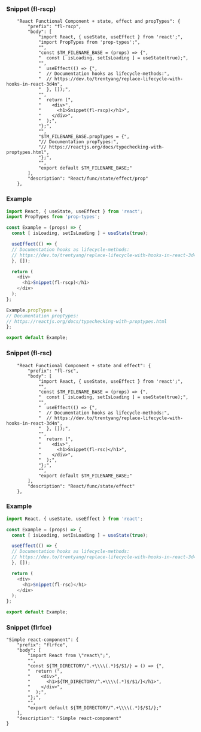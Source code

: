### Snippet (fl-rscp)
```
	"React Functional Component + state, effect and propTypes": {
		"prefix": "fl-rscp",
		"body": [
			"import React, { useState, useEffect } from 'react';",
			"import PropTypes from 'prop-types';",
			"",
			"const $TM_FILENAME_BASE = (props) => {",
			"  const [ isLoading, setIsLoading ] = useState(true);",
			"",
			"  useEffect(() => {",
			"  // Documentation hooks as lifecycle-methods:",
			"  // https://dev.to/trentyang/replace-lifecycle-with-hooks-in-react-3d4n",
			"  }, []);",
			"",
			"  return (",
			"    <div>",
			"      <h1>Snippet(fl-rscp)</h1>",
			"    </div>",
			"  );",
			"};",
			"",
			"$TM_FILENAME_BASE.propTypes = {",
			"// Documentation propTypes:",
			"// https://reactjs.org/docs/typechecking-with-proptypes.html",
			"};",
			"",
			"export default $TM_FILENAME_BASE;"
		],
		"description": "React/func/state/effect/prop"
	},
```
### Example
```Javascript
import React, { useState, useEffect } from 'react';
import PropTypes from 'prop-types';

const Example = (props) => {
  const [ isLoading, setIsLoading ] = useState(true);

  useEffect(() => {
  // Documentation hooks as lifecycle-methods:
  // https://dev.to/trentyang/replace-lifecycle-with-hooks-in-react-3d4n
  }, []);

  return (
    <div>
      <h1>Snippet(fl-rscp)</h1>
    </div>
  );
};

Example.propTypes = {
// Documentation propTypes:
// https://reactjs.org/docs/typechecking-with-proptypes.html
};

export default Example;
```
### Snippet (fl-rsc)
```
	"React Functional Component + state and effect": {
		"prefix": "fl-rsc",
		"body": [
			"import React, { useState, useEffect } from 'react';",
			"",
			"const $TM_FILENAME_BASE = (props) => {",
			"  const [ isLoading, setIsLoading ] = useState(true);",
			"",
			"  useEffect(() => {",
			"  // Documentation hooks as lifecycle-methods:",
			"  // https://dev.to/trentyang/replace-lifecycle-with-hooks-in-react-3d4n",
			"  }, []);",
			"",
			"  return (",
			"    <div>",
			"      <h1>Snippet(fl-rsc)</h1>",
			"    </div>",
			"  );",
			"};",
			"",
			"export default $TM_FILENAME_BASE;"
		],
		"description": "React/func/state/effect"
	},
```
### Example
```Javascript
import React, { useState, useEffect } from 'react';

const Example = (props) => {
  const [ isLoading, setIsLoading ] = useState(true);

  useEffect(() => {
  // Documentation hooks as lifecycle-methods:
  // https://dev.to/trentyang/replace-lifecycle-with-hooks-in-react-3d4n
  }, []);

  return (
    <div>
      <h1>Snippet(fl-rsc)</h1>
    </div>
  );
};

export default Example;
```
### Snippet (flrfce)
	"Simple react-component": {
		"prefix": "flrfce",
		"body": [
			"import React from \"react\";",
			"",
			"const ${TM_DIRECTORY/^.+\\\\(.*)$/$1/} = () => {",
			"  return (",
			"    <div>",
			"      <h1>${TM_DIRECTORY/^.+\\\\(.*)$/$1/}</h1>",
			"    </div>",
			"  );",
			"};",
			"",
			"export default ${TM_DIRECTORY/^.+\\\\(.*)$/$1/};"
		],
		"description": "Simple react-component"
	}
```
